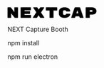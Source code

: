 <img src="images/nextcaplogo.png" alt="NEXTCAP logo" style="width: 200px;"/>

NEXT Capture Booth

npm install

npm run electron


